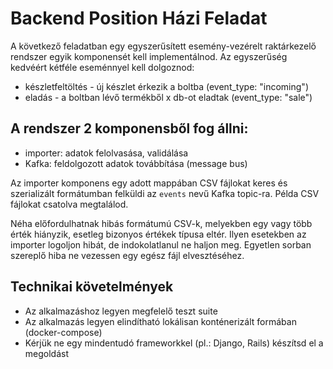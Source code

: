 # Backend Position Házi Feladat

A következő feladatban egy egyszerűsített esemény-vezérelt raktárkezelő rendszer egyik komponensét kell implementálnod. Az egyszerűség kedvéért kétféle eseménnyel kell dolgoznod:

* készletfeltöltés - új készlet érkezik a boltba (event_type: "incoming")
* eladás - a boltban lévő termékből x db-ot eladtak (event_type: "sale")

## A rendszer 2 komponensből fog állni:

* importer: adatok felolvasása, validálása
* Kafka: feldolgozott adatok továbbítása (message bus)

Az importer komponens egy adott mappában CSV fájlokat keres és szerializált formátumban felküldi az `events` nevű Kafka topic-ra. Példa CSV fájlokat csatolva megtalálod.

Néha előfordulhatnak hibás formátumú CSV-k, melyekben egy vagy több érték hiányzik, esetleg bizonyos értékek típusa eltér. Ilyen esetekben az importer logoljon hibát, de indokolatlanul ne haljon meg. Egyetlen sorban szereplő hiba ne vezessen egy egész fájl elvesztéséhez.

## Technikai követelmények

* Az alkalmazáshoz legyen megfelelő teszt suite
* Az alkalmazás legyen elindítható lokálisan konténerizált formában (docker-compose)
* Kérjük ne egy mindentudó frameworkkel (pl.: Django, Rails) készítsd el a megoldást
